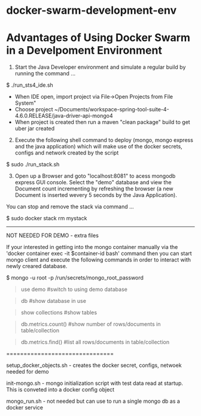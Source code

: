 # docker-swarm-development-env
Advantages of Using Docker Swarm in a Develpoment Environment
==============================================================

1) Start the Java Developer environment and simulate a regular build by running the command ...

$ ./run_sts4_ide.sh

- When IDE open, import project via File->Open Projects from File System"
- Choose project ~/Documents/workspace-spring-tool-suite-4-4.6.0.RELEASE/java-driver-api-mongo4 
- When project is created then run a maven "clean package" build to get uber jar created

2) Execute the following shell command to deploy (mongo, mongo express and the java application)
which will make use of the docker secrets, configs and network created by the script

$ sudo ./run_stack.sh

3) Open up a Browser and goto "localhost:8081" to acess mongodb express GUI console.
Select the "demo" database and view the Document count incrementing by refreshing the browser
(a new Document is inserted wevery 5 seconds by the Java Application).


You can stop and remove the stack via command ...

$ sudo docker stack rm mystack


-------
NOT NEEDED FOR DEMO - extra files


If your interested in getting into the mongo container manually via
the 'docker container exec -it $container-id bash' command then you can start mongo client and 
execute the following commands in order to interact with newly creared database.

$ mongo  -u root -p /run/secrets/mongo_root_password 

> use demo              #switch to using demo database

> db                    #show database in use

> show collections      #show tables

> db.metrics.count()   #show number of rows/documents in table/collection

> db.metrics.find()   #list all rows/documents in table/collection

===============================

setup_docker_objects.sh  - creates the docker secret, configs, netwoek needed for demo

init-mongo.sh   - mongo initialization script with test data read at startup. This is conveted into a docker config object

mongo_run.sh  - not needed but can use to run a single mongo db as a docker service
